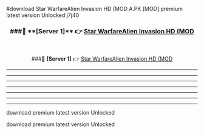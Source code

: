 #download Star WarfareAlien Invasion HD (MOD A.PK [MOD] premium latest version Unlocked j7j40 



<div align="center">
<h3>###🔹 **[Server 1]** 👉 <a href="https://download1apk.web.app/">Star WarfareAlien Invasion HD (MOD</a></h3><br>


###🔹 **[Server 1]** 👉 <a href="https://download1apk.web.app/">Star WarfareAlien Invasion HD (MOD</a></h3>
</div>



----------------------------------------------------------

----------------------------------------------------------

----------------------------------------------------------

----------------------------------------------------------

----------------------------------------------------------

----------------------------------------------------------

----------------------------------------------------------

download premium latest version Unlocked

download premium latest version Unlocked
